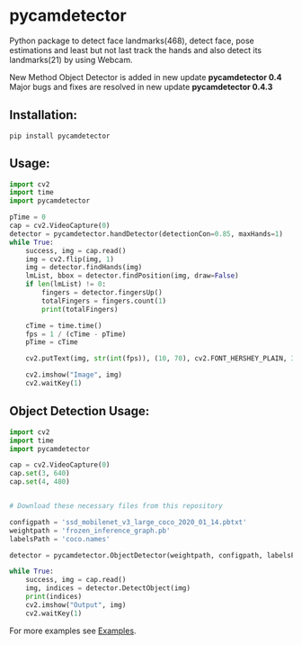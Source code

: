 # pycamdetector
Python package to detect face landmarks(468), detect face, pose estimations and least but not last track the hands and also detect its landmarks(21) by using Webcam.

New Method Object Detector is added in new update **pycamdetector 0.4**
Major bugs and fixes are resolved in new update **pycamdetector 0.4.3**

## Installation:
```nano
pip install pycamdetector
```

## Usage:
```py
import cv2
import time
import pycamdetector

pTime = 0
cap = cv2.VideoCapture(0)
detector = pycamdetector.handDetector(detectionCon=0.85, maxHands=1)
while True:
    success, img = cap.read()
    img = cv2.flip(img, 1)
    img = detector.findHands(img)
    lmList, bbox = detector.findPosition(img, draw=False)
    if len(lmList) != 0:
        fingers = detector.fingersUp()
        totalFingers = fingers.count(1)
        print(totalFingers)

    cTime = time.time()
    fps = 1 / (cTime - pTime)
    pTime = cTime

    cv2.putText(img, str(int(fps)), (10, 70), cv2.FONT_HERSHEY_PLAIN, 3, (255, 0, 255), 3)

    cv2.imshow("Image", img)
    cv2.waitKey(1)
```

## Object Detection Usage:
```py
import cv2
import time
import pycamdetector

cap = cv2.VideoCapture(0)
cap.set(3, 640)
cap.set(4, 480)


# Download these necessary files from this repository

configpath = 'ssd_mobilenet_v3_large_coco_2020_01_14.pbtxt'
weightpath = 'frozen_inference_graph.pb'
labelsPath = 'coco.names'

detector = pycamdetector.ObjectDetector(weightpath, configpath, labelsPath)

while True:
    success, img = cap.read()
    img, indices = detector.DetectObject(img)
    print(indices)
    cv2.imshow("Output", img)
    cv2.waitKey(1)
```

For more examples see [Examples](https://github.com/roshaan55/pycamdetector/blob/main/examples "Examples of funcions of pydetector").
